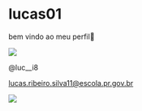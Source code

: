 # lucas01
bem vindo ao meu perfil🖤

![](https://media.tenor.com/gtaU7UKzcFcAAAAM/dancing-smile.gif)

@luc__i8

lucas.ribeiro.silva11@escola.pr.gov.br

![](https://tenor.com/pt-BR/view/sky-gif-23993277)
